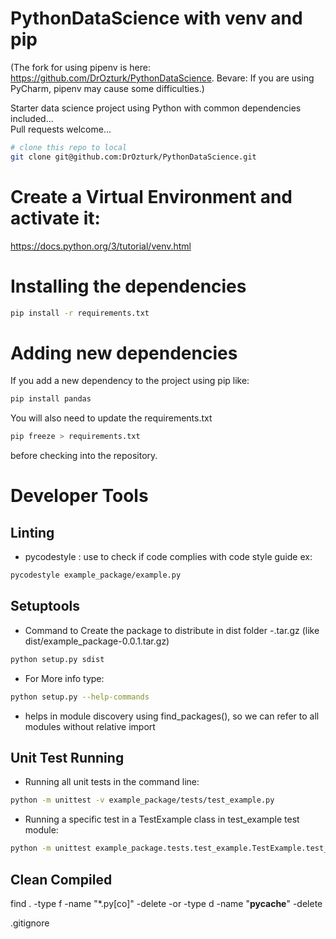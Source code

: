 # PythonDataScience with venv and pip
(The fork for using pipenv is here: https://github.com/DrOzturk/PythonDataScience. Bevare: If you are using PyCharm, pipenv may cause some difficulties.)

Starter data science project using Python with common dependencies included...  
Pull requests welcome...
```bash
# clone this repo to local
git clone git@github.com:DrOzturk/PythonDataScience.git
```
# Create a Virtual Environment and activate it:
https://docs.python.org/3/tutorial/venv.html

# Installing the dependencies
```bash
pip install -r requirements.txt
```

# Adding new dependencies
If you add a new dependency to the project using pip
like:
```bash
pip install pandas
```
You will also need to update the requirements.txt
```bash
pip freeze > requirements.txt
```
before checking into the repository.

# Developer Tools
## Linting
- pycodestyle <filename>: use to check if code complies with code style guide
ex: 
```bash
pycodestyle example_package/example.py
```

## Setuptools
- Command to Create the package to distribute in dist folder <ProjectName>-<version>.tar.gz (like dist/example_package-0.0.1.tar.gz)
```bash
python setup.py sdist
```
- For More info type:
```bash
python setup.py --help-commands
```

- helps in module discovery using find_packages(), so we can refer to all modules without relative import

## Unit Test Running
- Running all unit tests in the command line:
```bash
python -m unittest -v example_package/tests/test_example.py
```
- Running a specific test in a TestExample class in test_example test module:
```bash
python -m unittest example_package.tests.test_example.TestExample.test_greater_than
```

## Clean Compiled
find . -type f -name "*.py[co]" -delete -or -type d -name "__pycache__" -delete

.gitignore 
